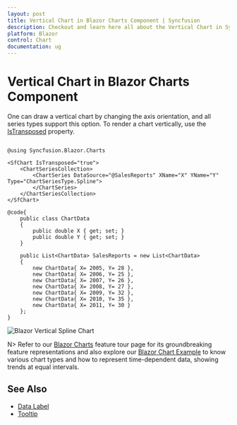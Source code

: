```yaml
---
layout: post
title: Vertical Chart in Blazor Charts Component | Syncfusion
description: Checkout and learn here all about the Vertical Chart in Syncfusion Blazor Charts component and much more.
platform: Blazor
control: Chart
documentation: ug
---
```


# Vertical Chart in Blazor Charts Component

One can draw a vertical chart by changing the axis orientation, and all series types support this option. To render a chart vertically, use the [IsTransposed](https://help.syncfusion.com/cr/blazor/Syncfusion.Blazor.Charts.SfChart.html#Syncfusion_Blazor_Charts_SfChart_IsTransposed) property.

```cshtml

@using Syncfusion.Blazor.Charts

<SfChart IsTransposed="true">
    <ChartSeriesCollection>
        <ChartSeries DataSource="@SalesReports" XName="X" YName="Y" Type="ChartSeriesType.Spline">
        </ChartSeries>
    </ChartSeriesCollection>
</SfChart>

@code{
    public class ChartData
    {
        public double X { get; set; }
        public double Y { get; set; }
    }

    public List<ChartData> SalesReports = new List<ChartData>
	{
        new ChartData{ X= 2005, Y= 28 },
        new ChartData{ X= 2006, Y= 25 },
        new ChartData{ X= 2007, Y= 26 },
        new ChartData{ X= 2008, Y= 27 },
        new ChartData{ X= 2009, Y= 32 },
        new ChartData{ X= 2010, Y= 35 },
        new ChartData{ X= 2011, Y= 30 }
    };
}

``` 

![Blazor Vertical Spline Chart](../images/othertypes/blazor-vertical-spline-chart.png)

N> Refer to our [Blazor Charts](https://www.syncfusion.com/blazor-components/blazor-charts) feature tour page for its groundbreaking feature representations and also explore our [Blazor Chart Example](https://blazor.syncfusion.com/demos/chart/line?theme=bootstrap4) to know various chart types and how to represent time-dependent data, showing trends at equal intervals.

## See Also

* [Data Label](../data-labels)
* [Tooltip](../tool-tip)